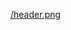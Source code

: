 [/header.png
](https://github.com/AustinTrueFalse/AustinTrueFalse/blob/main/header.png?raw=true)

<!--
**AustinTrueFalse/AustinTrueFalse** is a ✨ _special_ ✨ repository because its `README.md` (this file) appears on your GitHub profile.

Here are some ideas to get you started:

- 🔭 I’m currently working on ...
- 🌱 I’m currently learning ...
- 👯 I’m looking to collaborate on ...
- 🤔 I’m looking for help with ...
- 💬 Ask me about ...
- 📫 How to reach me: ...
- 😄 Pronouns: ...
- ⚡ Fun fact: ...
-->
